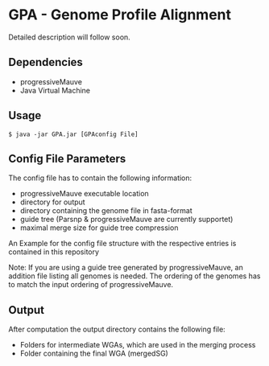 # GPA - Genome Profile Alignment

Detailed description will follow soon.

## Dependencies

* progressiveMauve
* Java Virtual Machine


## Usage

<code>$ java -jar GPA.jar [GPAconfig File]</code>


## Config File Parameters

The config file has to contain the following information:

* progressiveMauve executable location
* directory for output 
* directory containing the genome file in fasta-format
* guide tree (Parsnp & progressiveMauve are currently supportet)
* maximal merge size for guide tree compression 

An Example for the config file structure with the respective entries is contained in this repository

Note: If you are using a guide tree generated by progressiveMauve, an addition file listing all genomes is needed. The ordering of the genomes has to match the input ordering of progressiveMauve.


## Output

After computation the output directory contains the following file:

* Folders for intermediate WGAs, which are used in the merging process
* Folder containing the final WGA (mergedSG)
